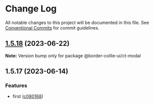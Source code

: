 # Change Log

All notable changes to this project will be documented in this file.
See [Conventional Commits](https://conventionalcommits.org) for commit guidelines.

## [1.5.18](https://github.com/border-collie-js/border-collie-ui/compare/@border-collie-ui/ct-modal@1.5.17...@border-collie-ui/ct-modal@1.5.18) (2023-06-22)

**Note:** Version bump only for package @border-collie-ui/ct-modal

## 1.5.17 (2023-06-14)

### Features

- first ([c080168](https://github.com/border-collie-js/border-collie-ui/commit/c08016812d92193e95c9600e6121a9e57c6a9165))
